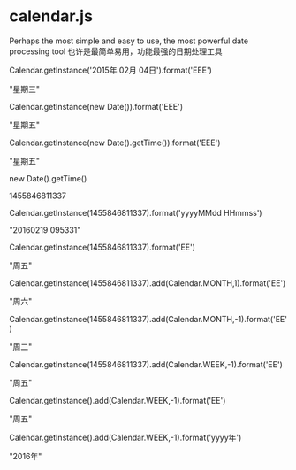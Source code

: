 # calendar.js
Perhaps the most simple and easy to use, the most powerful date processing tool 也许是最简单易用，功能最强的日期处理工具

Calendar.getInstance('2015年 02月 04日').format('EEE')

"星期三"

Calendar.getInstance(new Date()).format('EEE')

"星期五"

Calendar.getInstance(new Date().getTime()).format('EEE')

"星期五"

new Date().getTime()

1455846811337

Calendar.getInstance(1455846811337).format('yyyyMMdd HHmmss')

"20160219 095331"

Calendar.getInstance(1455846811337).format('EE')

"周五"

Calendar.getInstance(1455846811337).add(Calendar.MONTH,1).format('EE')

"周六"

Calendar.getInstance(1455846811337).add(Calendar.MONTH,-1).format('EE')

"周二"

Calendar.getInstance(1455846811337).add(Calendar.WEEK,-1).format('EE')

"周五"

Calendar.getInstance().add(Calendar.WEEK,-1).format('EE')

"周五"

Calendar.getInstance().add(Calendar.WEEK,-1).format('yyyy年')

"2016年"
